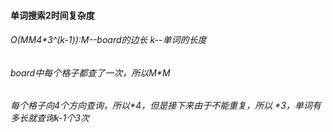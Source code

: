 #### 单词搜索2时间复杂度
###### O(M*M*4*3^(k-1)):M--board的边长 k--单词的长度
###### board中每个格子都查了一次，所以M*M
###### 每个格子向4个方向查询，所以*4，但是接下来由于不能重复，所以 *3，单词有多长就查询k-1个3次

